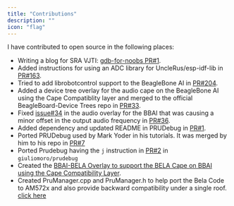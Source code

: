 ```yaml
---
title: "Contributions"
description: ""
icon: "flag"
---
```


I have contributed to open source in the following places:

- Writing a blog for SRA VJTI: [gdb-for-noobs PR#1](https://github.com/SRA-VJTI/blog/pull/1).
- Added instructions for using an ADC library for UncleRus/esp-idf-lib in [PR#163](https://github.com/UncleRus/esp-idf-lib/pull/163).
- Tried to add librobotcontrol support to the BeagleBone AI in [PR#204](https://github.com/beagleboard/librobotcontrol/pull/204).
- Added a device tree overlay for the audio cape on the BeagleBone AI using the Cape Compatiblity layer and merged to the official BeagleBoard-Device Trees repo in [PR#33](https://github.com/beagleboard/BeagleBoard-DeviceTrees/pull/33).
- Fixed [issue#34](https://github.com/beagleboard/BeagleBoard-DeviceTrees/issues/34) in the audio overlay for the BBAI that was causing a minor offset in the output audio frequency in [PR#36](https://github.com/beagleboard/BeagleBoard-DeviceTrees/pull/36).
- Added dependency and updated README in PRUDebug in [PR#1](https://github.com/giuliomoro/prudebug/pull/1).
- Ported PRUDebug used by Mark Yoder in his tutorials. It was merged by him to his repo in [PR#7](https://github.com/MarkAYoder/BeagleBoard-exercises/pull/7)
- Ported Prudebug having the `j` instruction in [PR#2](https://github.com/giuliomoro/prudebug/pull/2) in `giuliomoro/prudebug`
- Created the [BBAI-BELA Overlay to support the BELA Cape on BBAI using the Cape Compatibility Layer](https://github.com/DhruvaG2000/BeagleBoard-DeviceTrees/blob/v4.19.x-ti-overlays/src/arm/overlays/BBAI-BELA-00A1.dts).
- Created PruManager.cpp and PruManager.h to help port the Bela Code to AM572x and also provide backward compatibility under a single roof. [click here](https://github.com/giuliomoro/Bela-dhruva/pull/1)
